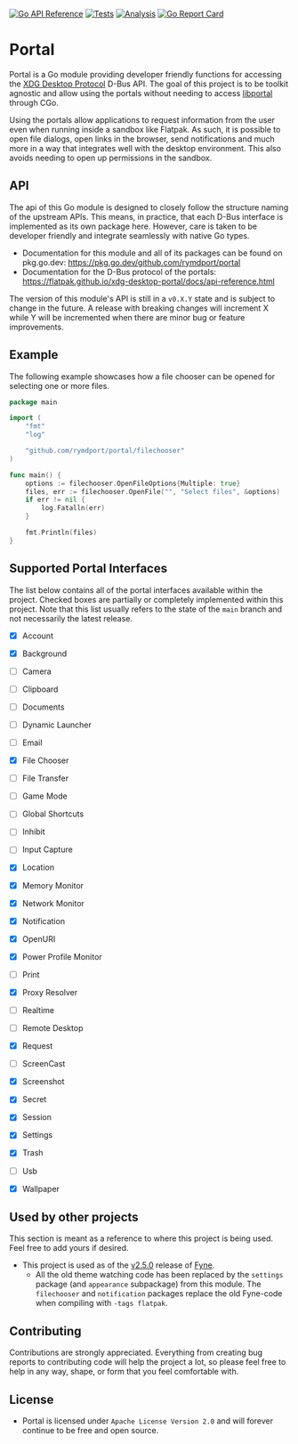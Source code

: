 [![Go API Reference](https://img.shields.io/badge/go-documentation-blue.svg?style=flat)](https://pkg.go.dev/github.com/rymdport/portal)
[![Tests](https://github.com/rymdport/portal/actions/workflows/tests.yml/badge.svg)](https://github.com/rymdport/portal/actions/workflows/tests.yml)
[![Analysis](https://github.com/rymdport/portal/actions/workflows/analysis.yml/badge.svg)](https://github.com/rymdport/portal/actions/workflows/analysis.yml)
[![Go Report Card](https://goreportcard.com/badge/github.com/rymdport/portal)](https://goreportcard.com/report/github.com/rymdport/portal)

# Portal

Portal is a Go module providing developer friendly functions for accessing the [XDG Desktop Protocol](https://flatpak.github.io/xdg-desktop-portal/) D-Bus API. The goal of this project is to be toolkit agnostic and allow using the portals without needing to access [libportal](https://github.com/flatpak/libportal) through CGo.

Using the portals allow applications to request information from the user even when running inside a sandbox like Flatpak. As such, it is possible to open file dialogs, open links in the browser, send notifications and much more in a way that integrates well with the desktop environment. This also avoids needing to open up permissions in the sandbox.

## API

The api of this Go module is designed to closely follow the structure naming of the upstream APIs. This means, in practice, that each D-Bus interface is implemented as its own package here. However, care is taken to be developer friendly and integrate seamlessly with native Go types.

- Documentation for this module and all of its packages can be found on pkg.go.dev: https://pkg.go.dev/github.com/rymdport/portal
- Documentation for the D-Bus protocol of the portals: https://flatpak.github.io/xdg-desktop-portal/docs/api-reference.html


The version of this module's API is still in a `v0.X.Y` state and is subject to change in the future.
A release with breaking changes will increment X while Y will be incremented when there are minor bug or feature improvements.

## Example

The following example showcases how a file chooser can be opened for selecting one or more files.


```go
package main

import (
	"fmt"
	"log"

	"github.com/rymdport/portal/filechooser"
)

func main() {
	options := filechooser.OpenFileOptions{Multiple: true}
	files, err := filechooser.OpenFile("", "Select files", &options)
	if err != nil {
		log.Fatalln(err)
	}

	fmt.Println(files)
}
```

## Supported Portal Interfaces

The list below contains all of the portal interfaces available within the project. Checked boxes are partially or completely implemented within this project. Note that this list usually refers to the state of the `main` branch and not necessarily the latest release.

- [x] Account
- [x] Background
- [ ] Camera
- [ ] Clipboard
- [ ] Documents
- [ ] Dynamic Launcher
- [ ] Email
- [x] File Chooser
- [ ] File Transfer
- [ ] Game Mode
- [ ] Global Shortcuts
- [ ] Inhibit
- [ ] Input Capture
- [x] Location
- [x] Memory Monitor
- [x] Network Monitor
- [x] Notification
- [x] OpenURI
- [x] Power Profile Monitor
- [ ] Print
- [x] Proxy Resolver
- [ ] Realtime
- [ ] Remote Desktop
- [x] Request
- [ ] ScreenCast
- [x] Screenshot
- [x] Secret
- [x] Session
- [x] Settings
- [x] Trash
- [ ] Usb
- [x] Wallpaper


## Used by other projects

This section is meant as a reference to where this project is being used. Feel free to add yours if desired.

- This project is used as of the [v2.5.0](https://github.com/fyne-io/fyne/releases/tag/v2.5.0) release of [Fyne](https://fyne.io).
  - All the old theme watching code has been replaced by the `settings` package (and `appearance` subpackage) from this module. The `filechooser` and `notification` packages replace the old Fyne-code when compiling with `-tags flatpak`.

## Contributing

Contributions are strongly appreciated. Everything from creating bug reports to contributing code will help the project a lot, so please feel free to help in any way, shape, or form that you feel comfortable with.

## License
- Portal is licensed under `Apache License Version 2.0` and will forever continue to be free and open source.
